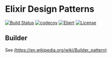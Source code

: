 # Elixir Design Patterns
[![Build Status](https://semaphoreci.com/api/v1/fulnir/elixir_design_pattern/branches/master/shields_badge.svg)](https://semaphoreci.com/fulnir/elixir_design_pattern)
 [![codecov](https://codecov.io/bb/fulnir/dexgraph/branch/master/graph/badge.svg)](https://codecov.io/bb/fulnir/elixir_design_pattern) [![Ebert](https://ebertapp.io/github/Fulnir/Elixir_Design_Pattern.svg)](https://ebertapp.io/github/Fulnir/Elixir_Design_Pattern) [![License](https://img.shields.io/badge/license-MIT-blue.svg)](LICENSE.txt)

## Builder

See [(https://en.wikipedia.org/wiki/Builder_pattern)](https://en.wikipedia.org/wiki/Builder_pattern)